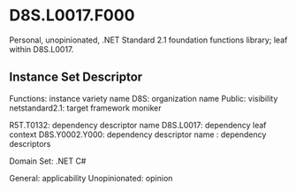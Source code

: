 # D8S.L0017.F000
Personal, unopinionated, .NET Standard 2.1 foundation functions library; leaf within D8S.L0017.


## Instance Set Descriptor

Functions: instance variety name
D8S: organization name
Public: visibility
netstandard2.1: target framework moniker

R5T.T0132: dependency descriptor name
D8S.L0017: dependency leaf context
D8S.Y0002.Y000: dependency descriptor name
: dependency descriptors

Domain Set:
	.NET
	C#

General: applicability
Unopinionated: opinion